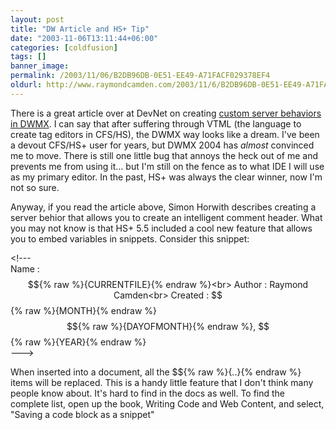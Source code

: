 ```yaml
---
layout: post
title: "DW Article and HS+ Tip"
date: "2003-11-06T13:11:44+06:00"
categories: [coldfusion]
tags: []
banner_image: 
permalink: /2003/11/06/B2DB96DB-0E51-EE49-A71FACF029378EF4
oldurl: http://www.raymondcamden.com/2003/11/6/B2DB96DB-0E51-EE49-A71FACF029378EF4
---
```


There is a great article over at DevNet on creating <a href="http://www.macromedia.com/devnet/mx/dreamweaver/articles/server_behaviors.html">custom server behaviors in DWMX</a>. I can say that after suffering through VTML (the language to create tag editors in CFS/HS), the DWMX way looks like a dream. I've been a devout CFS/HS+ user for years, but DWMX 2004 has <i>almost</i> convinced me to move. There is still one little bug that annoys the heck out of me and prevents me from using it... but I'm still on the fence as to what IDE I will use as my primary editor. In the past, HS+ was always the clear winner, now I'm not so sure.

Anyway, if you read the article above, Simon Horwith describes creating a server behior that allows you to create an intelligent comment header. What you may not know is that HS+ 5.5 included a cool new feature that allows you to embed variables in snippets. Consider this snippet:

&lt;!---<br>
Name : $${% raw %}{CURRENTFILE}{% endraw %}<br>
Author : Raymond Camden<br>
Created : $${% raw %}{MONTH}{% endraw %} $${% raw %}{DAYOFMONTH}{% endraw %}, $${% raw %}{YEAR}{% endraw %}<br>
---&gt;

When inserted into a document, all the $${% raw %}{..}{% endraw %} items will be replaced. This is a handy little feature that I don't think many people know about. It's hard to find in the docs as well. To find the complete list, open up the book, Writing Code and Web Content, and select, "Saving a code block as a snippet"